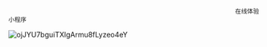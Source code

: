                                                                    在线体验小程序
![ojJYU7bguiTXlgArmu8fLyzeo4eY](https://github.com/wlb-github/shop_uniapp/assets/147154306/8b51b0ef-5931-47a2-82e7-161a03bbda50)

